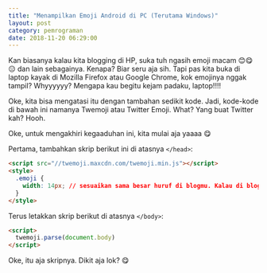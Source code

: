 ```yaml
---
title: "Menampilkan Emoji Android di PC (Terutama Windows)"
layout: post
category: pemrograman
date: 2018-11-20 06:29:00
---
```


Kan biasanya kalau kita blogging di HP, suka tuh ngasih emoji macam 😊😋😑 dan lain sebagainya. Kenapa? Biar seru aja sih. Tapi pas kita buka di laptop kayak di Mozilla Firefox atau Google Chrome, kok emojinya nggak tampil? Whyyyyyy? Mengapa kau begitu kejam padaku, laptop!!!!

Oke, kita bisa mengatasi itu dengan tambahan sedikit kode. Jadi, kode-kode di bawah ini namanya Twemoji atau Twitter Emoji. What? Yang buat Twitter kah? Hooh.

Oke, untuk mengakhiri kegaaduhan ini, kita mulai aja yaaaa 😋

Pertama, tambahkan skrip berikut ini di atasnya `</head>`:

```html
<script src="//twemoji.maxcdn.com/twemoji.min.js"></script>
<style>
  .emoji {
    width: 14px; // sesuaikan sama besar huruf di blogmu. Kalau di blogku sih 14px
  }
</style>
```

Terus letakkan skrip berikut di atasnya `</body>`:

```html
<script>
  twemoji.parse(document.body)
</script>
```

Oke, itu aja skripnya. Dikit aja lok? 😋
